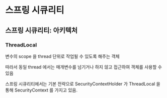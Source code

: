 # 스프링 시큐리티 

## 스프링 시큐리티: 아키텍처

### ThreadLocal

변수의 scope 을 thread 단위로 작업될 수 있도록 해주는 객체 

따라서 동일 thread 에서는 매개변수를 넘기거나 하지 않고 접근하여 객체를 사용할 수 있음

스프링 시큐리티에서는 기본 전략으로 SecurityContextHolder 가 ThreadLocal 을 통해 SecurityContext 를 가지고 있음.


